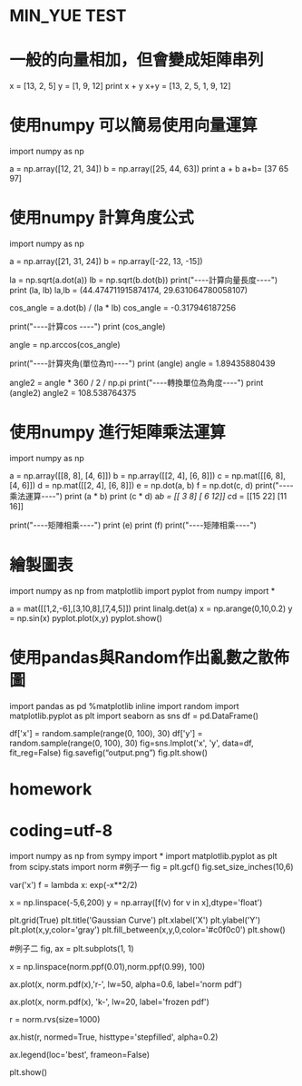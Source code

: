 MIN_YUE TEST
=========================


# 一般的向量相加，但會變成矩陣串列

x = [13, 2, 5]
y = [1, 9, 12]
print x + y
x+y = [13, 2, 5, 1, 9, 12]

# 使用numpy 可以簡易使用向量運算

import numpy as np

a = np.array([12, 21, 34])
b = np.array([25, 44, 63])
print a + b
a+b= [37 65 97]

# 使用numpy 計算角度公式

import numpy as np

a = np.array([21, 31, 24])
b = np.array([-22, 13, -15])

la = np.sqrt(a.dot(a))
lb = np.sqrt(b.dot(b))
print("----計算向量長度----")
print (la, lb)
la,lb = (44.474711915874174, 29.631064780058107)

cos_angle = a.dot(b) / (la * lb)
cos_angle = -0.317946187256

print("----計算cos ----")
print (cos_angle)

angle = np.arccos(cos_angle)


print("----計算夾角(單位為π)----")
print (angle)
angle = 1.89435880439


angle2 = angle * 360 / 2 / np.pi
print("----轉換單位為角度----")
print (angle2)
angle2 = 108.538764375


# 使用numpy 進行矩陣乘法運算

import numpy as np

a = np.array([[8, 8], [4, 6]])
b = np.array([[2, 4], [6, 8]])
c = np.mat([[6, 8], [4, 6]])
d = np.mat([[2, 4], [6, 8]])
e = np.dot(a, b)
f = np.dot(c, d)
print("----乘法運算----")
print (a * b)
print (c * d)
a*b =
[[ 3  8]
 [ 6 12]]
c*d =
[[15 22]
 [11 16]]

print("----矩陣相乘----")
print (e)
print (f)
print("----矩陣相乘----")

# 繪製圖表
import numpy as np
from matplotlib import pyplot
from numpy import *


a = mat([[1,2,-6],[3,10,8],[7,4,5]])
print linalg.det(a)
x = np.arange(0,10,0.2)
y = np.sin(x)
pyplot.plot(x,y)
pyplot.show()




# 使用pandas與Random作出亂數之散佈圖

import pandas as pd
%matplotlib inline
import random
import matplotlib.pyplot as plt
import seaborn as sns
df = pd.DataFrame()

df['x'] = random.sample(range(0, 100), 30)
df['y'] = random.sample(range(0, 100), 30)
fig=sns.lmplot('x', 'y', data=df, fit_reg=False)
fig.savefig(“output.png”)
fig.plt.show()

# homework
# coding=utf-8
import numpy as np
from sympy import *
import matplotlib.pyplot as plt
from scipy.stats import norm
#例子一
fig = plt.gcf()
fig.set_size_inches(10,6)

var('x')
f = lambda x: exp(-x**2/2)

x = np.linspace(-5,6,200)
y = np.array([f(v) for v in x],dtype='float')

plt.grid(True)
plt.title('Gaussian Curve')
plt.xlabel('X')
plt.ylabel('Y')
plt.plot(x,y,color='gray')
plt.fill_between(x,y,0,color='#c0f0c0')
plt.show()

#例子二
fig, ax = plt.subplots(1, 1)

x = np.linspace(norm.ppf(0.01),norm.ppf(0.99), 100)

ax.plot(x, norm.pdf(x),'r-', lw=50, alpha=0.6, label='norm pdf')

ax.plot(x, norm.pdf(x), 'k-', lw=20, label='frozen pdf')

r = norm.rvs(size=1000)

ax.hist(r, normed=True, histtype='stepfilled', alpha=0.2)

ax.legend(loc='best', frameon=False)

plt.show()